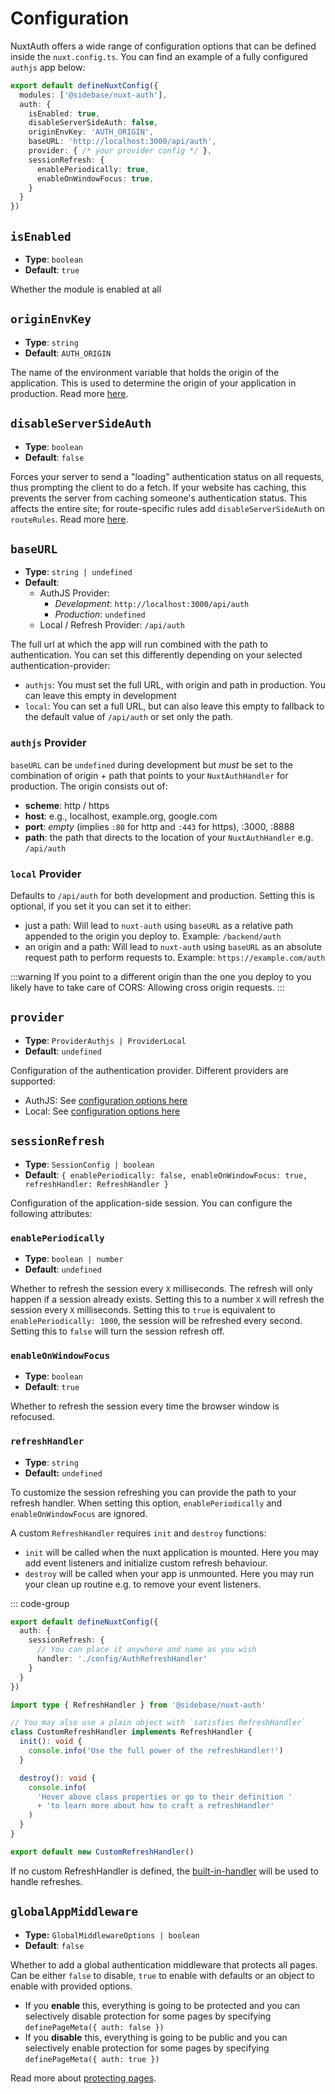 # Configuration

NuxtAuth offers a wide range of configuration options that can be defined inside the `nuxt.config.ts`. You can find an example of a fully configured `authjs` app below:

```ts
export default defineNuxtConfig({
  modules: ['@sidebase/nuxt-auth'],
  auth: {
    isEnabled: true,
    disableServerSideAuth: false,
    originEnvKey: 'AUTH_ORIGIN',
    baseURL: 'http://localhost:3000/api/auth',
    provider: { /* your provider config */ },
    sessionRefresh: {
      enablePeriodically: true,
      enableOnWindowFocus: true,
    }
  }
})
```

## `isEnabled`

- **Type**: `boolean`
- **Default**: `true`

Whether the module is enabled at all

## `originEnvKey`

- **Type**: `string`
- **Default**: `AUTH_ORIGIN`

The name of the environment variable that holds the origin of the application. This is used to determine the origin of your application in production. Read more [here](/resources/error-reference#auth-no-origin).

## `disableServerSideAuth`

- **Type**: `boolean`
- **Default**: `false`

Forces your server to send a "loading" authentication status on all requests, thus prompting the client to do a fetch. If your website has caching, this prevents the server from caching someone's authentication status. This affects the entire site; for route-specific rules add `disableServerSideAuth` on `routeRules`. Read more [here](/guide/advanced/caching).

## `baseURL`

- **Type**: `string | undefined`
- **Default**:
  - AuthJS Provider:
    - _Development_: `http://localhost:3000/api/auth`
    - _Production_: `undefined`
  - Local / Refresh Provider: `/api/auth`

The full url at which the app will run combined with the path to authentication. You can set this differently depending on your selected authentication-provider:

- `authjs`: You must set the full URL, with origin and path in production. You can leave this empty in development
- `local`: You can set a full URL, but can also leave this empty to fallback to the default value of `/api/auth` or set only the path.

### `authjs` Provider

`baseURL` can be `undefined` during development but _must_ be set to the combination of origin + path that points to your `NuxtAuthHandler` for production. The origin consists out of:
- **scheme**: http / https
- **host**: e.g., localhost, example.org, google.com
- **port**: _empty_ (implies `:80` for http and `:443` for https), :3000, :8888
- **path**: the path that directs to the location of your `NuxtAuthHandler` e.g. `/api/auth`

### `local` Provider

Defaults to `/api/auth` for both development and production. Setting this is optional, if you set it you can set it to either:
- just a path: Will lead to `nuxt-auth` using `baseURL` as a relative path appended to the origin you deploy to. Example: `/backend/auth`
- an origin and a path: Will lead to `nuxt-auth` using `baseURL` as an absolute request path to perform requests to. Example: `https://example.com/auth`

:::warning
If you point to a different origin than the one you deploy to you likely have to take care of CORS: Allowing cross origin requests.
:::

## `provider`

- **Type**: `ProviderAuthjs | ProviderLocal`
- **Default**: `undefined`

Configuration of the authentication provider. Different providers are supported:
- AuthJS: See [configuration options here](/guide/authjs/quick-start#configuration)
- Local: See [configuration options here](/guide/local/quick-start)

## `sessionRefresh`

- **Type**: `SessionConfig | boolean`
- **Default**: `{ enablePeriodically: false, enableOnWindowFocus: true, refreshHandler: RefreshHandler }`

Configuration of the application-side session. You can configure the following attributes:

### `enablePeriodically`

- **Type**: `boolean | number`
- **Default**: `undefined`

Whether to refresh the session every `X` milliseconds. The refresh will only happen if a session already exists.
Setting this to a number `X` will refresh the session every `X` milliseconds.
Setting this to `true` is equivalent to `enablePeriodically: 1000`, the session will be refreshed every second.
Setting this to `false` will turn the session refresh off.

### `enableOnWindowFocus`

- **Type**: `boolean`
- **Default**: `true`

Whether to refresh the session every time the browser window is refocused.

### `refreshHandler`

- **Type**: `string`
- **Default:** `undefined`

To customize the session refreshing you can provide the path to your refresh handler. When setting this option, `enablePeriodically` and `enableOnWindowFocus` are ignored.

A custom `RefreshHandler` requires `init` and `destroy` functions:

- `init` will be called when the nuxt application is mounted. Here you may add event listeners and initialize custom refresh behaviour.
- `destroy` will be called when your app is unmounted. Here you may run your clean up routine e.g. to remove your event listeners.

::: code-group
```ts [nuxt.config.ts]
export default defineNuxtConfig({
  auth: {
    sessionRefresh: {
      // You can place it anywhere and name as you wish
      handler: './config/AuthRefreshHandler'
    }
  }
})
```

```ts [~/config/AuthRefreshHandler.ts]
import type { RefreshHandler } from '@sidebase/nuxt-auth'

// You may also use a plain object with `satisfies RefreshHandler`
class CustomRefreshHandler implements RefreshHandler {
  init(): void {
    console.info('Use the full power of the refreshHandler!')
  }

  destroy(): void {
    console.info(
      'Hover above class properties or go to their definition '
      + 'to learn more about how to craft a refreshHandler'
    )
  }
}

export default new CustomRefreshHandler()
```

If no custom RefreshHandler is defined, the [built-in-handler](https://github.com/sidebase/nuxt-auth/blob/main/src/runtime/utils/refreshHandler.ts) will be used to handle refreshes.

## `globalAppMiddleware`

- **Type:** `GlobalMiddlewareOptions | boolean`
- **Default**: `false`

Whether to add a global authentication middleware that protects all pages. Can be either `false` to disable, `true` to enable with defaults or an object to enable with provided options.

- If you **enable** this, everything is going to be protected and you can selectively disable protection for some pages by specifying `definePageMeta({ auth: false })`
- If you **disable** this, everything is going to be public and you can selectively enable protection for some pages by specifying `definePageMeta({ auth: true })`

Read more about [protecting pages](/guide/application-side/protecting-pages).
